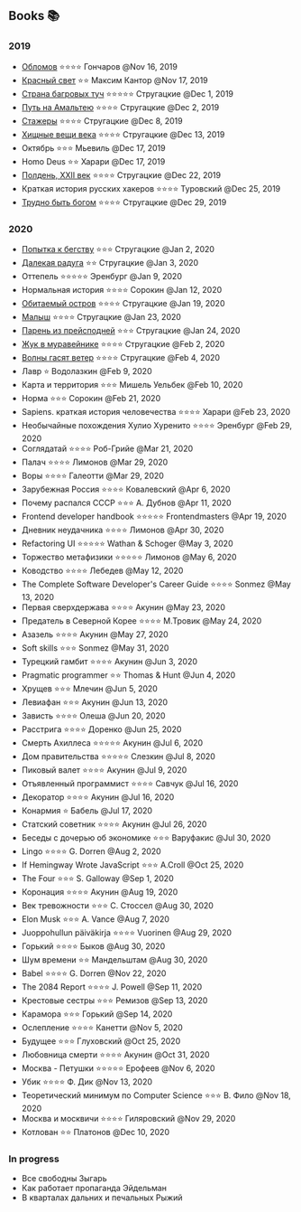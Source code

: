 ## Books 📚

### 2019

- [Обломов](https://en.wikipedia.org/wiki/Oblomov)	⭐️⭐️⭐️⭐️ Гончаров @Nov 16, 2019
- [Красный свет](https://en.wikipedia.org/wiki/Maxim_Kantor) ⭐️⭐️	Максим Кантор	@Nov 17, 2019
- [Страна багровых туч](https://en.wikipedia.org/wiki/The_Land_of_Crimson_Clouds)	⭐️⭐️⭐️⭐️⭐️ Стругацкие	@Dec 1, 2019
- [Путь на Амальтею](https://en.wikipedia.org/wiki/The_Way_to_Amalthea) ⭐️⭐️⭐️⭐️	Стругацкие @Dec 2, 2019
- [Стажеры](https://en.wikipedia.org/wiki/Space_Apprentice)	⭐️⭐️⭐️⭐️ Стругацкие	@Dec 8, 2019
- [Хищные вещи века](https://en.wikipedia.org/wiki/The_Final_Circle_of_Paradise) ⭐️⭐️⭐️⭐️ Стругацкие @Dec 13, 2019
- Октябрь ⭐️⭐️⭐️ Мьевиль @Dec 17, 2019
- Homo Deus ⭐️⭐️ Харари	@Dec 17, 2019
- [Полдень, XXII век](https://en.wikipedia.org/wiki/Noon:_22nd_Century) ⭐️⭐️⭐️⭐️ Стругацкие @Dec 22, 2019
- Краткая история русских хакеров ⭐️⭐️⭐️⭐️ Туровский @Dec 25, 2019
- [Трудно быть богом](https://en.wikipedia.org/wiki/Hard_to_Be_a_God) ⭐️⭐️⭐️⭐️ Стругацкие	@Dec 29, 2019

### 2020

- [Попытка к бегству](https://en.wikipedia.org/wiki/Escape_Attempt)	⭐️⭐️⭐️ Стругацкие	@Jan 2, 2020
- [Далекая радуга](https://en.wikipedia.org/wiki/Far_Rainbow) ⭐️⭐️	Стругацкие @Jan 3, 2020
- Оттепель ⭐️⭐️⭐️⭐️⭐️	Эренбург @Jan 9, 2020
- Нормальная история ⭐️⭐️⭐️⭐️	Сорокин	@Jan 12, 2020
- [Обитаемый остров](https://en.wikipedia.org/wiki/Prisoners_of_Power) ⭐️⭐️⭐️⭐️	Стругацкие @Jan 19, 2020
- [Малыш](https://en.wikipedia.org/wiki/Space_Mowgli) ⭐️⭐️⭐️⭐️ Стругацкие @Jan 23, 2020
- [Парень из прейсподней](https://en.wikipedia.org/wiki/The_Kid_from_Hell) ⭐️⭐️⭐️ Стругацкие	@Jan 24, 2020
- [Жук в муравейнике](https://en.wikipedia.org/wiki/Beetle_in_the_Anthill) ⭐️⭐️⭐️⭐️ Стругацкие @Feb 2, 2020
- [Волны гасят ветер](https://en.wikipedia.org/wiki/The_Time_Wanderers) ⭐️⭐️⭐️⭐️ Стругацкие @Feb 4, 2020
- Лавр ⭐️	Водолазкин @Feb 9, 2020
- Карта и территория ⭐️⭐️⭐️	Мишель Уельбек @Feb 10, 2020
- Норма ⭐️⭐️⭐️ Сорокин @Feb 21, 2020
- Sapiens. краткая история человечества ⭐️⭐️⭐️⭐️ Харари	@Feb 23, 2020
- Необычайные похождения Хулио Хуренито ⭐️⭐️⭐️⭐️ Эренбург @Feb 29, 2020
- Соглядатай ⭐️⭐️⭐️⭐️	Роб-Грийе	@Mar 21, 2020
- Палач ⭐️⭐️⭐️⭐️	Лимонов	@Mar 29, 2020
- Воры ⭐️⭐️⭐️⭐️	Галеотти @Mar 29, 2020
- Зарубежная Россия ⭐️⭐️⭐️⭐️ Ковалевский @Apr 6, 2020
- Почему распался СССР ⭐️⭐️⭐️	А. Дубнов	@Apr 11, 2020
- Frontend developer handbook ⭐️⭐️⭐️⭐️⭐️ Frontendmasters @Apr 19, 2020
- Дневник неудачника ⭐️⭐️⭐️⭐️	Лимонов	@Apr 30, 2020
- Refactoring UI ⭐️⭐️⭐️⭐️⭐️	Wathan & Schoger @May 3, 2020
- Торжество метафизики ⭐️⭐️⭐️⭐️⭐️	Лимонов	@May 6, 2020
- Ководство ⭐️⭐️⭐️⭐️ Лебедев @May 12, 2020
- The Complete Software Developer's Career Guide ⭐️⭐️⭐️⭐️	Sonmez @May 13, 2020
- Первая сверхдержава ⭐️⭐️⭐️⭐️ Акунин	@May 23, 2020
- Предатель в Северной Корее ⭐️⭐️⭐️⭐️	М.Тровик @May 24, 2020
- Азазель ⭐️⭐️⭐️⭐️ Акунин @May 27, 2020
- Soft skills ⭐️⭐️⭐️ Sonmez	@May 31, 2020
- Турецкий гамбит ⭐️⭐️⭐️⭐️ Акунин	@Jun 3, 2020
- Pragmatic programmer ⭐️⭐️	Thomas & Hunt	@Jun 4, 2020
- Хрущев ⭐️⭐️⭐️	Млечин @Jun 5, 2020
- Левиафан ⭐️⭐️⭐️	Акунин @Jun 13, 2020
- Зависть ⭐️⭐️⭐️⭐️ Олеша @Jun 20, 2020
- Расстрига ⭐️⭐️⭐️⭐️ Доренко @Jun 25, 2020
- Смерть Ахиллеса ⭐️⭐️⭐️⭐️⭐️ Акунин	@Jul 6, 2020
- Дом правительства ⭐️⭐️⭐️⭐️⭐️ Слезкин @Jul 8, 2020
- Пиковый валет ⭐️⭐️⭐️⭐️ Акунин	@Jul 9, 2020
- Отъявленный программист ⭐️⭐️⭐️⭐️ Савчук	@Jul 16, 2020
- Декоратор ⭐️⭐️⭐️⭐️ Акунин	@Jul 16, 2020
- Конармия ⭐️	Бабель @Jul 17, 2020
- Статский советник ⭐️⭐️⭐️⭐️ Акунин	@Jul 26, 2020
- Беседы с дочерью об экономике ⭐️⭐️⭐️ Варуфакис @Jul 30, 2020
- Lingo ⭐️⭐️⭐️⭐️ G. Dorren @Aug 2, 2020		
- If Hemingway Wrote JavaScript ⭐️⭐️⭐️ A.Croll @Oct 25, 2020
- The Four ⭐️⭐️⭐️	S. Galloway	@Sep 1, 2020
- Коронация ⭐️⭐️⭐️⭐️ Акунин	@Aug 19, 2020
- Век тревожности ⭐️⭐️⭐️ С. Стоссел	@Aug 30, 2020
- Elon Musk ⭐️⭐️⭐️ A. Vance	@Aug 7, 2020
- Juoppohullun päiväkirja ⭐️⭐️⭐️⭐️ Vuorinen	@Aug 29, 2020
- Горький ⭐️⭐️⭐️⭐️ Быков	@Aug 30, 2020
- Шум времени ⭐️⭐️ Мандельштам @Aug 30, 2020
- Babel ⭐️⭐️⭐️⭐️ G. Dorren @Nov 22, 2020
- The 2084 Report ⭐️⭐️⭐️⭐️ J. Powell @Sep 11, 2020
- Крестовые сестры ⭐️⭐️⭐️	Ремизов	@Sep 13, 2020
- Карамора ⭐️⭐️⭐️	Горький	@Sep 14, 2020
- Ослепление ⭐️⭐️⭐️⭐️	Канетти	@Nov 5, 2020
- Будущее ⭐️⭐️⭐️ Глуховский	@Oct 25, 2020
- Любовница смерти ⭐️⭐️⭐️⭐️	Акунин @Oct 31, 2020
- Москва - Петушки ⭐️⭐️⭐️⭐️⭐️	Ерофеев	@Nov 6, 2020
- Убик ⭐️⭐️⭐️⭐️ Ф. Дик @Nov 13, 2020
- Теоретический минимум по Computer Science	⭐️⭐️⭐️ В. Фило @Nov 18, 2020
- Москва и москвичи	⭐️⭐️⭐️⭐️ Гиляровский @Nov 29, 2020
- Котлован ⭐️⭐️	Платонов @Dec 10, 2020

### In progress

- Все свободны Зыгарь	
- Как работает пропаганда Эйдельман
- В кварталах дальних и печальных Рыжий
